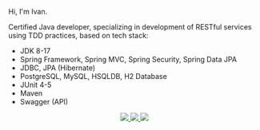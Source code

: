 Hi, I'm Ivan.

<p> Сertified Java developer, specializing in development of RESTful services using TDD practices, based on tech stack:

* JDK 8-17
* Spring Framework, Spring MVC, Spring Security, Spring Data JPA
* JDBC, JPA (Hibernate)
* PostgreSQL, MySQL, HSQLDB, H2 Database
* JUnit 4-5
* Maven
* Swagger (API)

<p align='center'>
	<a href='https://t.me/ikropachev'>
		<img src="https://img.shields.io/badge/Telegram-2CA5E0?style=for-the-badge&logo=telegram&logoColor=white"/>
	</a>
	<a href="https://www.linkedin.com/in/ikropachev/">
		<img src="https://img.shields.io/badge/linkedin-%230077B5.svg?&style=for-the-badge&logo=linkedin&logoColor=white"/>
	</a>
	<a href='mailto:ikropachev89@gmail.com'>
		<img src="https://img.shields.io/badge/Gmail-D14836?style=for-the-badge&logo=gmail&logoColor=white"/>
	</a>
</p>
